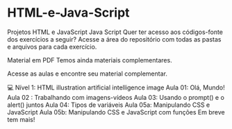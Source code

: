 # HTML-e-Java-Script
Projetos HTML e JavaScript
Java Script
Quer ter acesso aos códigos-fonte dos exercícios a seguir? Acesse a área do repositório com todas as pastas e arquivos para cada exercício.

Material em PDF
Temos ainda materiais complementares.

Acesse as aulas e encontre seu material complementar.

💻 Nível 1: HTML
illustration artificial intelligence image
Aula 01: Olá, Mundo!
Aula 02 : Trabalhando com imagens-vídeos
Aula 03: Usando o prompt() e o alert() juntos
Aula 04: Tipos de variáveis
Aula 05a: Manipulando CSS e JavaScript
Aula 05b: Manipulando CSS e JavaScript com funções
Em breve tem mais!
